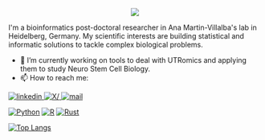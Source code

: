 <p align="center">
  <img src="https://capsule-render.vercel.app/api?text=Hi%20there👋&animation=fadeIn&type=waving&color=gradient&height=120"/>
</p>

I'm a bioinformatics post-doctoral researcher in Ana Martin-Villalba's lab in Heidelberg, Germany.
My scientific interests are building statistical and informatic solutions to tackle complex biological problems.

- 🔭 I’m currently working on tools to deal with UTRomics and applying them to study Neuro Stem Cell Biology.
- 📫 How to reach me:
  
<p>
  <a href="https://www.linkedin.com/in/andrelopesmacedo">
  <img src="https://img.shields.io/badge/linkedin-%2300acee.svg?color=405DE6&style=flat&logo=linkedin&logoColor=white" alt=linkedin />
  </a>

  <a href="https://twitter.com/AndreMacedo88">
  <img src="https://img.shields.io/badge/AndreMacedo88-%2300acee.svg?color=000000&style=flat&logo=X&logoColor=white" alt=X/>
  </a>
  
  <a href="mailto:andre.lopes.macedo@gmail.com">
  <img src="https://img.shields.io/badge/gmail-%23EA4335.svg?style=flat&logo=gmail&logoColor=white" alt=mail />
  </a>
</p>

<p>
  <a href="https://github.com/search?q=user%3AAndreMacedo88+language%3Apython"><img alt="Python" src="https://img.shields.io/badge/Python-14354C.svg?logo=python&logoColor=white"></a>
  <a href="https://github.com/search?q=user%3AAndreMacedo88+language%3Ar"><img alt="R" src="https://img.shields.io/badge/R-276DC3.svg?logo=r&logoColor=white"></a>
  <a href="https://github.com/search?q=user%3AAndreMacedo88+language%3Arust"><img alt="Rust" src="https://img.shields.io/badge/Rust-000000?logo=rust&logoColor=white"></a>


[![Top Langs](https://github-readme-stats.vercel.app/api/top-langs/?username=AndreMacedo88&include_all_commits=true&count_private=true&theme=github_dark&show_icons=true&langs_count=6)](https://github.com/anuraghazra/github-readme-stats)


<!--
**AndreMacedo88/AndreMacedo88** is a ✨ _special_ ✨ repository because its `README.md` (this file) appears on your GitHub profile.

Here are some ideas to get you started:

- 🔭 I’m currently working on ...
- 🌱 I’m currently learning ...
- 👯 I’m looking to collaborate on ...
- 🤔 I’m looking for help with ...
- 💬 Ask me about ...
- 📫 How to reach me: ...
- 😄 Pronouns: ...
- ⚡ Fun fact: ...
-->

